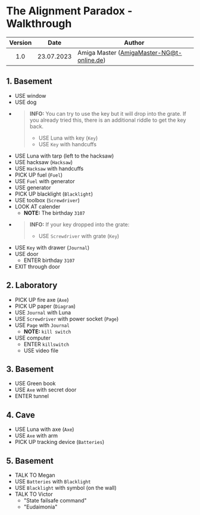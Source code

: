 # The Alignment Paradox - Walkthrough

| Version | Date       | Author                                    |
|:-------:|------------|-------------------------------------------|
|   1.0   | 23.07.2023 | Amiga Master (AmigaMaster-NG@t-online.de) |

## 1. Basement

- USE window
- USE dog
- >**INFO:** You can try to use the key but it will drop into the grate. If you already tried this, there is an additional riddle to get the key back.
  >- USE Luna with key (`Key`)
  >- USE `Key` with handcuffs
- USE Luna with tarp (left to the hacksaw)
- USE hacksaw (`Hacksaw`)
- USE `Hacksaw` with handcuffs
- PICK UP fuel (`Fuel`)
- USE `Fuel` with generator
- USE generator
- PICK UP blacklight (`Blacklight`)
- USE toolbox (`Screwdriver`)
- LOOK AT calender
  - **NOTE:** The birthday `3107`
- >**INFO:** If your key dropped into the grate:
  >- USE `Screwdriver` with grate (`Key`)
- USE `Key` with drawer (`Journal`)
- USE door
  - ENTER birthday `3107`
- EXIT through door

## 2. Laboratory

- PICK UP fire axe (`Axe`)
- PICK UP paper (`Diagram`)
- USE `Journal` with Luna
- USE `Screwdriver` with power socket (`Page`)
- USE `Page` with `Journal`
  - **NOTE:** `kill switch`
- USE computer
  - ENTER `killswitch`
  - USE video file

## 3. Basement

- USE Green book
- USE `Axe` with secret door
- ENTER tunnel

## 4. Cave

- USE Luna with axe (`Axe`)
- USE `Axe` with arm
- PICK UP tracking device (`Batteries`)

## 5. Basement

- TALK TO Megan
- USE `Batteries` with `Blacklight`
- USE `Blacklight` with symbol (on the wall)
- TALK TO Victor
  - "State failsafe command"
  - "Eudaimonia"
